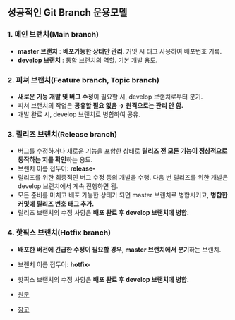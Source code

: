 ##  성공적인 Git Branch 운용모델

### 1. 메인 브랜치(Main branch)
* **master 브랜치** : **배포가능한 상태만 관리**. 커밋 시 태그 사용하여 배포번호 기록.
* **develop 브랜치** : 통합 브랜치의 역할. 기본 개발 용도.

### 2. 피쳐 브랜치(Feature branch, Topic branch)
* **새로운 기능 개발 및 버그 수정**이 필요할 시, develop 브랜치로부터 분기. 
* 피쳐 브랜치의 작업은 **공유할 필요 없음 → 원격으로는 관리 안 함.**
* 개발 완료 시, develop 브랜치로 병합하여 공유.

### 3. 릴리즈 브랜치(Release branch)
* 버그를 수정하거나 새로운 기능을 포함한 상태로 **릴리즈 전 모든 기능이 정상적으로 동작하는 지를 확인**하는 용도.
* 브랜치 이름 접두어:  **release-**
* 릴리즈를 위한 최종적인 버그 수정 등의 개발을 수행. 다음 번 릴리즈를 위한 개발은 develop 브랜치에서 계속 진행하면 됨.
* 모든 준비를 마치고 배포 가능한 상태가 되면 master 브랜치로 병합시키고, **병합한 커밋에 릴리즈 번호 태그 추가.**
* 릴리즈 브랜치의 수정 사항은 **배포 완료 후 develop 브랜치에 병합.**

### 4. 핫픽스 브랜치(Hotfix branch)
* **배포한 버전에 긴급한 수정이 필요할 경우**, **master 브랜치에서 분기**하는 브랜치.
* 브랜치 이름 접두어:  **hotfix-**
* 핫픽스 브랜치의 수정 사항은 **배포 완료 후 develop 브랜치에 병합.**


* [원문](http://nvie.com/posts/a-successful-git-branching-model/)
* [참고](https://backlog.com/git-tutorial/kr/stepup/stepup1_5.html)